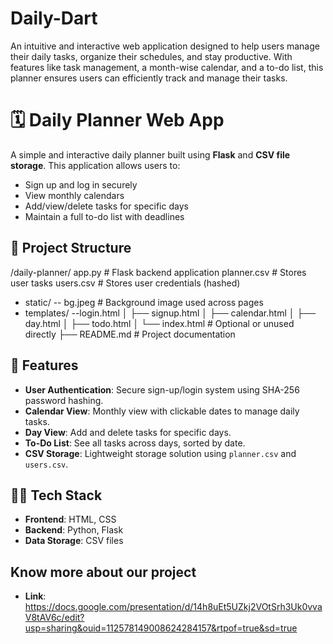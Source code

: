 # Daily-Dart
An intuitive and interactive web application designed to help users manage their daily tasks, organize their schedules, and stay productive. With features like task management, a month-wise calendar, and a to-do list, this planner ensures users can efficiently track and manage their tasks.
# 🗓️ Daily Planner Web App

A simple and interactive daily planner built using **Flask** and **CSV file storage**. This application allows users to:

- Sign up and log in securely
- View monthly calendars
- Add/view/delete tasks for specific days
- Maintain a full to-do list with deadlines

## 📁 Project Structure
/daily-planner/
app.py # Flask backend application
planner.csv # Stores user tasks
users.csv # Stores user credentials (hashed)
- static/
 -- bg.jpeg # Background image used across pages
- templates/
--login.html
│ ├── signup.html
│ ├── calendar.html
│ ├── day.html
│ ├── todo.html
│ └── index.html # Optional or unused directly
├── README.md # Project documentation



## 🚀 Features

- **User Authentication**: Secure sign-up/login system using SHA-256 password hashing.
- **Calendar View**: Monthly view with clickable dates to manage daily tasks.
- **Day View**: Add and delete tasks for specific days.
- **To-Do List**: See all tasks across days, sorted by date.
- **CSV Storage**: Lightweight storage solution using `planner.csv` and `users.csv`.

## 🧑‍💻 Tech Stack

- **Frontend**: HTML, CSS
- **Backend**: Python, Flask
- **Data Storage**: CSV files

## Know more about our project
- **Link**: https://docs.google.com/presentation/d/14h8uEt5UZkj2VOtSrh3Uk0vvaV8tAV6c/edit?usp=sharing&ouid=112578149008624284157&rtpof=true&sd=true
